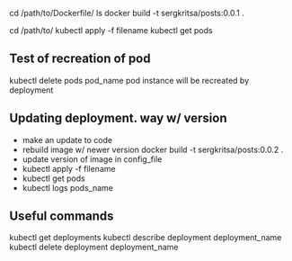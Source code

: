 cd /path/to/Dockerfile/
ls
docker build -t sergkritsa/posts:0.0.1 .

cd /path/to/
kubectl apply -f filename
kubectl get pods

## Test of recreation of pod
kubectl delete pods pod_name
pod instance will be recreated by deployment

## Updating deployment. way w/ version
* make an update to code
* rebuild image w/ newer version
docker build -t sergkritsa/posts:0.0.2 .
* update version of image in config_file
* kubectl apply -f filename
* kubectl get pods
* kubectl logs pods_name


## Useful commands
kubectl get deployments
kubectl describe deployment deployment_name
kubectl delete deployment deployment_name
